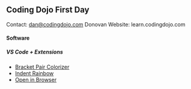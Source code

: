 ## Coding Dojo First Day

Contact: dan@codingdojo.com Donovan
Website: learn.codingdojo.com

#### Software
##### VS Code + Extensions
* [Bracket Pair Colorizer](https://marketplace.visualstudio.com/items?itemName=CoenraadS.bracket-pair-colorizer)
* [Indent Rainbow](https://marketplace.visualstudio.com/items?itemName=oderwat.indent-rainbow)
* [Open in Browser](https://marketplace.visualstudio.com/items?itemName=techer.open-in-browser)
<!--stackedit_data:
eyJoaXN0b3J5IjpbLTE2NTQwMjUzNDFdfQ==
-->